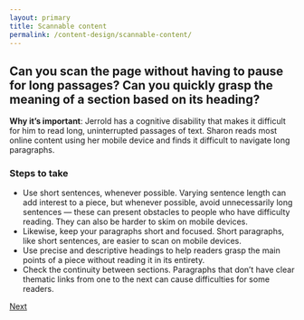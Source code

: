 ```yaml
---
layout: primary
title: Scannable content
permalink: /content-design/scannable-content/
---
```


## Can you scan the page without having to pause for long passages? Can you quickly grasp the meaning of a section based on its heading?

**Why it’s important**: Jerrold has a cognitive disability that makes it difficult for him to read long, uninterrupted passages of text. Sharon reads most online content using her mobile device and finds it difficult to navigate long paragraphs.

### Steps to take
- Use short sentences, whenever possible. Varying sentence length can add interest to a piece, but whenever possible, avoid unnecessarily long sentences — these can present obstacles to people who have difficulty reading. They can also be harder to skim on mobile devices.
- Likewise, keep your paragraphs short and focused. Short paragraphs, like short sentences, are easier to scan on mobile devices.
- Use precise and descriptive headings to help readers grasp the main points of a piece without reading it in its entirety.
- Check the continuity between sections. Paragraphs that don’t have clear thematic links from one to the next can cause difficulties for some readers.

<a class="usa-button button-next" href="{{ site.baseurl }}/content-design/images/">
  Next <i class="fa fa-chevron-right" aria-hidden="true"></i>
</a>
